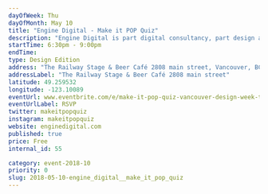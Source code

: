 ```yaml
---
dayOfWeek: Thu
dayOfMonth: May 10
title: "Engine Digital - Make it POP Quiz"
description: "Engine Digital is part digital consultancy, part design and technology studio. Seeing the need for a casual and fun event to bring together the Vancouver design community, the design team at Engine Digital created Make It POP Quiz — pub trivia with a design-nerd twist."
startTime: 6:30pm - 9:00pm
endTime: 
type: Design Edition
address: "The Railway Stage & Beer Café 2808 main street, Vancouver, BC, Canada"
addressLabel: "The Railway Stage & Beer Café 2808 main street"
latitude: 49.259532
longitude: -123.10089
eventUrl: www.eventbrite.com/e/make-it-pop-quiz-vancouver-design-week-tickets-45249174499
eventUrlLabel: RSVP
twitter: makeitpopquiz
instagram: makeitpopquiz
website: enginedigital.com
published: true
price: Free
internal_id: 55

category: event-2018-10
priority: 0
slug: 2018-05-10-engine_digital__make_it_pop_quiz
---
```

